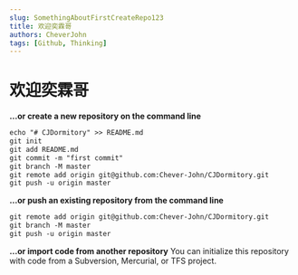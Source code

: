 ```yaml
---
slug: SomethingAboutFirstCreateRepo123
title: 欢迎奕霖哥
authors: CheverJohn
tags: [Github, Thinking]
---
```


# 欢迎奕霖哥

**…or create a new repository on the command line**

```markdown
echo "# CJDormitory" >> README.md
git init
git add README.md
git commit -m "first commit"
git branch -M master
git remote add origin git@github.com:Chever-John/CJDormitory.git
git push -u origin master
```

**…or push an existing repository from the command line**

```markdown
git remote add origin git@github.com:Chever-John/CJDormitory.git
git branch -M master
git push -u origin master
```

**…or import code from another repository**
You can initialize this repository with code from a Subversion, Mercurial, or TFS project.

